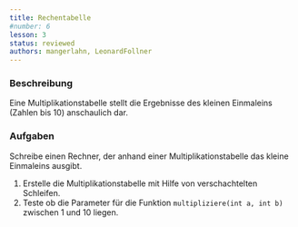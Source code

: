 ```yaml
---
title: Rechentabelle
#number: 6
lesson: 3
status: reviewed
authors: mangerlahn, LeonardFollner
---
```


### Beschreibung
Eine Multiplikationstabelle stellt die Ergebnisse des kleinen Einmaleins (Zahlen bis 10) anschaulich dar.

### Aufgaben
Schreibe einen Rechner, der anhand einer Multiplikationstabelle das kleine Einmaleins ausgibt.
1. Erstelle die Multiplikationstabelle mit Hilfe von verschachtelten Schleifen.
2. Teste ob die Parameter für die Funktion `multipliziere(int a, int
b)` zwischen 1 und 10 liegen.